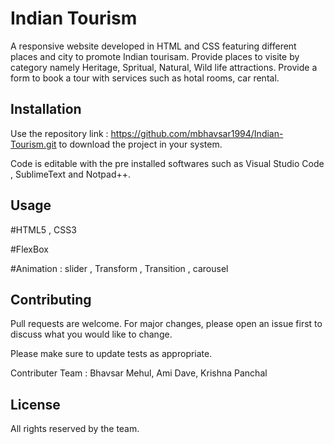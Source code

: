 # Indian Tourism

A responsive website developed in HTML and CSS featuring different places and city to promote Indian tourisam.
Provide places to visite by category namely Heritage, Spritual, Natural, Wild life attractions.
Provide a form to book a tour with services such as hotal rooms, car rental.

## Installation

Use the repository link : https://github.com/mbhavsar1994/Indian-Tourism.git to download the project in your system.

Code is editable with the pre installed softwares such as Visual Studio Code , SublimeText and Notpad++.

## Usage

#HTML5 , CSS3

#FlexBox

#Animation : slider , Transform , Transition , carousel

## Contributing
Pull requests are welcome. For major changes, please open an issue first to discuss what you would like to change.

Please make sure to update tests as appropriate.

Contributer Team : Bhavsar Mehul, Ami Dave, Krishna Panchal

## License
All rights reserved by the team.
